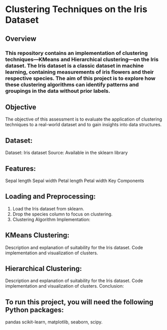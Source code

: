 # Clustering Techniques on the Iris Dataset
## Overview
### This repository contains an implementation of clustering techniques—KMeans and Hierarchical clustering—on the Iris dataset. The Iris dataset is a classic dataset in machine learning, containing measurements of iris flowers and their respective species. The aim of this project is to explore how these clustering algorithms can identify patterns and groupings in the data without prior labels.

## Objective
The objective of this assessment is to evaluate the application of clustering techniques to a real-world dataset and to gain insights into data structures.

## Dataset:
Dataset: Iris dataset
Source: Available in the sklearn library

## Features:
Sepal length
Sepal width
Petal length
Petal width
Key Components

## Loading and Preprocessing:

1) Load the Iris dataset from sklearn.
2) Drop the species column to focus on clustering.
3) Clustering Algorithm Implementation:

## KMeans Clustering:
Description and explanation of suitability for the Iris dataset.
Code implementation and visualization of clusters.

## Hierarchical Clustering:
Description and explanation of suitability for the Iris dataset.
Code implementation and visualization of clusters.
Conclusion:

## To run this project, you will need the following Python packages:
pandas
scikit-learn,
matplotlib,
seaborn,
scipy.
